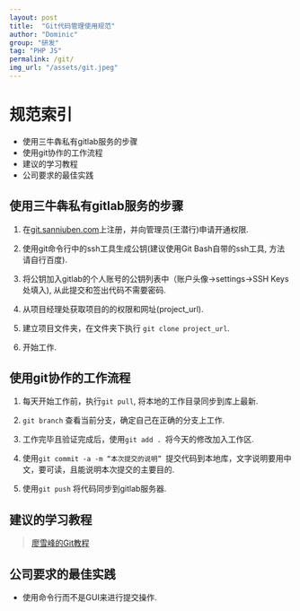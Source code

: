 ```yaml
---
layout: post
title:  "Git代码管理使用规范"
author: "Dominic"
group: "研发"
tag: "PHP JS"
permalink: /git/
img_url: "/assets/git.jpeg"
---
```


# 规范索引
- 使用三牛犇私有gitlab服务的步骤
- 使用git协作的工作流程
- 建议的学习教程
- 公司要求的最佳实践


## 使用三牛犇私有gitlab服务的步骤

1. 在[git.sanniuben.com](git.sanniuben.com)上注册，并向管理员(王潜行)申请开通权限.

2. 使用git命令行中的ssh工具生成公钥(建议使用Git Bash自带的ssh工具, 方法请自行百度).

3. 将公钥加入gitlab的个人账号的公钥列表中（账户头像->settings->SSH Keys处填入), 从此提交和签出代码不需要密码.

4. 从项目经理处获取项目的的权限和网址(project_url).

5. 建立项目文件夹，在文件夹下执行 ```git clone project_url```.

6. 开始工作.



## 使用git协作的工作流程
1. 每天开始工作前，执行```git pull```, 将本地的工作目录同步到库上最新.

2. ```git branch``` 查看当前分支，确定自己在正确的分支上工作.

3. 工作完毕且验证完成后，使用```git add . ```将今天的修改加入工作区.

4. 使用```git commit -a -m “本次提交的说明” ```提交代码到本地库，文字说明要用中文，要可读，且能说明本次提交的主要目的.

5. 使用```git push``` 将代码同步到gitlab服务器.

## 建议的学习教程
> [廖雪峰的Git教程](https://www.liaoxuefeng.com/wiki/0013739516305929606dd18361248578c67b8067c8c017b000)



## 公司要求的最佳实践

* 使用命令行而不是GUI来进行提交操作.



